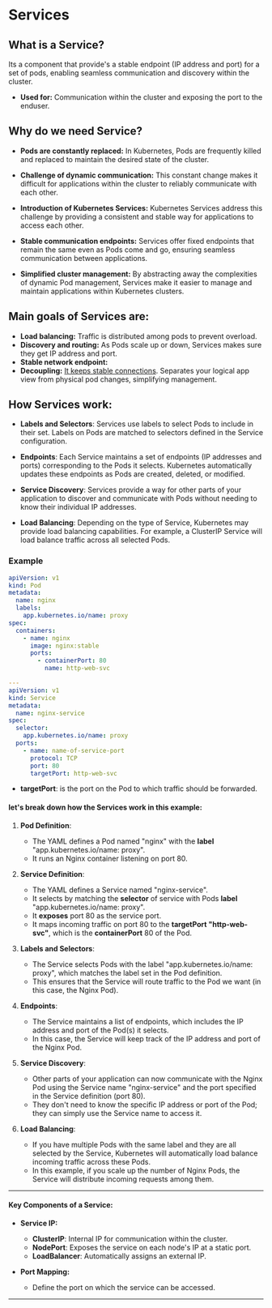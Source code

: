 # Services

## What is a Service?

Its a component that provide's a stable endpoint (IP address and port) for a set of pods, enabling seamless communication and discovery within the cluster.

- **Used for:** Communication within the cluster and exposing the port to the enduser.

## Why do we need Service?

- **Pods are constantly replaced:** In Kubernetes, Pods are frequently killed and replaced to maintain the desired state of the cluster.

- **Challenge of dynamic communication:** This constant change makes it difficult for applications within the cluster to reliably communicate with each other.

- **Introduction of Kubernetes Services:** Kubernetes Services address this challenge by providing a consistent and stable way for applications to access each other.

- **Stable communication endpoints:** Services offer fixed endpoints that remain the same even as Pods come and go, ensuring seamless communication between applications.

- **Simplified cluster management:** By abstracting away the complexities of dynamic Pod management, Services make it easier to manage and maintain applications within Kubernetes clusters.

## Main goals of Services are:

- **Load balancing:** Traffic is distributed among pods to prevent overload.
- **Discovery and routing:** As Pods scale up or down, Services makes sure they get IP address and port.
- **Stable network endpoint:**
- **Decoupling:** <u>It keeps stable connections</u>. Separates your logical app view from physical pod changes, simplifying management.

## How Services work:

- **Labels and Selectors**: Services use labels to select Pods to include in their set. Labels on Pods are matched to selectors defined in the Service configuration.

- **Endpoints**: Each Service maintains a set of endpoints (IP addresses and ports) corresponding to the Pods it selects. Kubernetes automatically updates these endpoints as Pods are created, deleted, or modified.

- **Service Discovery**: Services provide a way for other parts of your application to discover and communicate with Pods without needing to know their individual IP addresses.

- **Load Balancing**: Depending on the type of Service, Kubernetes may provide load balancing capabilities. For example, a ClusterIP Service will load balance traffic across all selected Pods.

### Example

```yaml
apiVersion: v1
kind: Pod
metadata:
  name: nginx
  labels:
    app.kubernetes.io/name: proxy
spec:
  containers:
    - name: nginx
      image: nginx:stable
      ports:
        - containerPort: 80
          name: http-web-svc

---
apiVersion: v1
kind: Service
metadata:
  name: nginx-service
spec:
  selector:
    app.kubernetes.io/name: proxy
  ports:
    - name: name-of-service-port
      protocol: TCP
      port: 80
      targetPort: http-web-svc
```

- **targetPort**: is the port on the Pod to which traffic should be forwarded.

#### let's break down how the Services work in this example:

1.  **Pod Definition**:

    - The YAML defines a Pod named "nginx" with the **label** "app.kubernetes.io/name: proxy".
    - It runs an Nginx container listening on port 80.

2.  **Service Definition**:

    - The YAML defines a Service named "nginx-service".
    - It selects by matching the **selector** of service with Pods **label** "app.kubernetes.io/name: proxy".
    - It **exposes** port 80 as the service port.
    - It maps incoming traffic on port 80 to the **targetPort "http-web-svc"**, which is the **containerPort** 80 of the Pod.

3.  **Labels and Selectors**:

    - The Service selects Pods with the label "app.kubernetes.io/name: proxy", which matches the label set in the Pod definition.
    - This ensures that the Service will route traffic to the Pod we want (in this case, the Nginx Pod).

4.  **Endpoints**:

    - The Service maintains a list of endpoints, which includes the IP address and port of the Pod(s) it selects.
    - In this case, the Service will keep track of the IP address and port of the Nginx Pod.

5.  **Service Discovery**:

    - Other parts of your application can now communicate with the Nginx Pod using the Service name "nginx-service" and the port specified in the Service definition (port 80).
    - They don't need to know the specific IP address or port of the Pod; they can simply use the Service name to access it.

6.  **Load Balancing**:

    - If you have multiple Pods with the same label and they are all selected by the Service, Kubernetes will automatically load balance incoming traffic across these Pods.
    - In this example, if you scale up the number of Nginx Pods, the Service will distribute incoming requests among them.

---

#### Key Components of a Service:

- **Service IP:**

  - **ClusterIP**: Internal IP for communication within the cluster.
  - **NodePort**: Exposes the service on each node's IP at a static port.
  - **LoadBalancer**: Automatically assigns an external IP.

- **Port Mapping:**

  - Define the port on which the service can be accessed.

---
